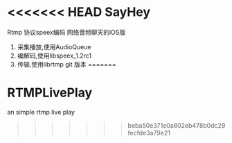 <<<<<<< HEAD
SayHey
======

Rtmp 协议speex编码 网络音频聊天的iOS版

 1. 采集播放,使用AudioQueue 
 2. 编解码,使用libspeex_1.2rc1
 3. 传输,使用librtmp git 版本
=======
# RTMPLivePlay
an simple rtmp live play 
>>>>>>> beba50e371e0a802eb478b0dc29fecfde3a79e21
